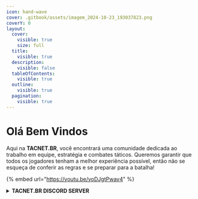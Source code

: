 ```yaml
---
icon: hand-wave
cover: .gitbook/assets/imagem_2024-10-23_193037823.png
coverY: 0
layout:
  cover:
    visible: true
    size: full
  title:
    visible: true
  description:
    visible: false
  tableOfContents:
    visible: true
  outline:
    visible: true
  pagination:
    visible: true
---
```


# Olá Bem Vindos

Aqui na **TACNET.BR**, você encontrará uma comunidade dedicada ao trabalho em equipe, estratégia e combates táticos. Queremos garantir que todos os jogadores tenham a melhor experiência possível, então não se esqueça de conferir as regras e se preparar para a batalha!

{% embed url="https://youtu.be/yoDJgtPwav4" %}

<details>

<summary><strong>TACNET.BR DISCORD SERVER</strong></summary>

[https://discord.gg/5fcP5SJ8pC](https://discord.gg/5fcP5SJ8pC)

</details>
